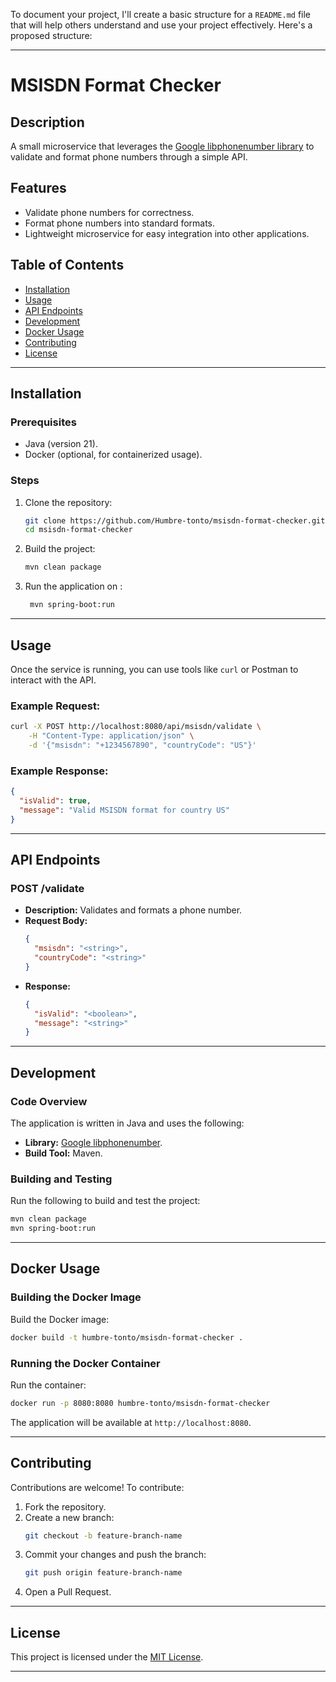To document your project, I'll create a basic structure for a `README.md` file that will help others understand and use your project effectively. Here's a proposed structure:

---

# **MSISDN Format Checker**

## **Description**
A small microservice that leverages the [Google libphonenumber library](https://github.com/google/libphonenumber) to validate and format phone numbers through a simple API.

## **Features**
- Validate phone numbers for correctness.
- Format phone numbers into standard formats.
- Lightweight microservice for easy integration into other applications.

## **Table of Contents**
- [Installation](#installation)
- [Usage](#usage)
- [API Endpoints](#api-endpoints)
- [Development](#development)
- [Docker Usage](#docker-usage)
- [Contributing](#contributing)
- [License](#license)

---

## **Installation**

### **Prerequisites**
- Java (version 21).
- Docker (optional, for containerized usage).

### **Steps**
1. Clone the repository:
   ```bash
   git clone https://github.com/Humbre-tonto/msisdn-format-checker.git
   cd msisdn-format-checker
   ```

2. Build the project:
   ```bash
   mvn clean package
   ```

3. Run the application on :
   ```bash
    mvn spring-boot:run
   ```

---

## **Usage**

Once the service is running, you can use tools like `curl` or Postman to interact with the API.

### **Example Request:**
```bash
curl -X POST http://localhost:8080/api/msisdn/validate \
    -H "Content-Type: application/json" \
    -d '{"msisdn": "+1234567890", "countryCode": "US"}'
```

### **Example Response:**
```json
{
  "isValid": true,
  "message": "Valid MSISDN format for country US"
}
```

---

## **API Endpoints**

### **POST /validate**
- **Description:** Validates and formats a phone number.
- **Request Body:**
  ```json
  {
    "msisdn": "<string>",
    "countryCode": "<string>"
  }
  ```
- **Response:**
  ```json
  {
    "isValid": "<boolean>",
    "message": "<string>"
  }
  ```

---

## **Development**

### **Code Overview**
The application is written in Java and uses the following:
- **Library:** [Google libphonenumber](https://github.com/google/libphonenumber).
- **Build Tool:** Maven.

### **Building and Testing**
Run the following to build and test the project:
```bash
mvn clean package
mvn spring-boot:run
```

---

## **Docker Usage**

### **Building the Docker Image**
Build the Docker image:
```bash
docker build -t humbre-tonto/msisdn-format-checker .
```

### **Running the Docker Container**
Run the container:
```bash
docker run -p 8080:8080 humbre-tonto/msisdn-format-checker
```

The application will be available at `http://localhost:8080`.

---

## **Contributing**

Contributions are welcome! To contribute:
1. Fork the repository.
2. Create a new branch:
   ```bash
   git checkout -b feature-branch-name
   ```
3. Commit your changes and push the branch:
   ```bash
   git push origin feature-branch-name
   ```
4. Open a Pull Request.

---

## **License**

This project is licensed under the [MIT License](LICENSE).

---
